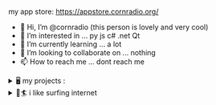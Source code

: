 my app store: https://appstore.cornradio.org/

- 👋 Hi, I’m @cornradio (this person is lovely and very cool)
- 👀 I’m interested in ...  py js c# .net Qt 
- 🌱 I’m currently learning ... a lot
- 💞️ I’m looking to collaborate on ... nothing
- 📫 How to reach me ... dont reach me

<details>
<summary>🖥️ my projects :</summary>
  
  - python stuff
  - https://github.com/cornradio/dumb_menu  
  - web stuff
  - https://github.com/cornradio/webclipboard
  - https://github.com/cornradio/LANwebclipboard-win-flask
  - https://github.com/cornradio/watchTV
  - windows tool stuff
  - https://github.com/cornradio/apex_runner
  - https://github.com/cornradio/pausemygame
  - ahk stuff
  - https://github.com/cornradio/ahkshortcut
  - https://github.com/cornradio/lightspeed-UI
  - js stuff
  - https://github.com/cornradio/jandanusersearch

</details>

<details>
<summary>🌊🏄 i like surfing internet</summary>

  - https://www.v2ex.com/
  - http://jandan.net/
  - https://www.smzdm.com/
  - https://free.apprcn.com/
  - https://www.appinn.com/
  - https://youquhome.com/
  - https://codepen.io/trending
  - https://www.jiumodiary.com
  - https://snippet-generator.app
  - https://chat.openai.com/chat
  - https://dev.to/
  - https://app.hackthebox.com/home
  - https://www.w3schools.com/

</details>
  
